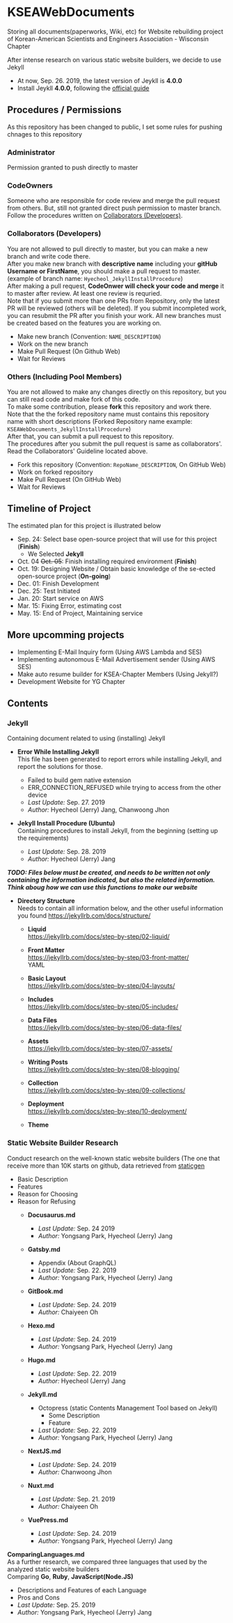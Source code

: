 # KSEAWebDocuments
Storing all documents(paperworks, Wiki, etc) for Website rebuilding project of Korean-American Scientists and Engineers Association - Wisconsin Chapter  

After intense research on various static website builders, we decide to use Jekyll
- At now, Sep. 26. 2019, the latest version of Jeykll is **4.0.0**
- Install Jeykll **4.0.0**, following the [official guide](https://jekyllrb.com/docs/installation/)


## Procedures / Permissions
As this repository has been changed to public, I set some rules for pushing chnages to this repository

### Administrator
Permission granted to push directly to master

### CodeOwners
Someone who are responsible for code review and merge the pull request from others. But, still not granted direct push permission to master branch.  
Follow the procedures written on [Collaborators (Developers)](https://github.com/hyecheol123/KSEAWebDocuments#collaborators-developerss).

### Collaborators (Developers)
You are not allowed to pull directly to master, but you can make a new branch and write code there.  
After you make new branch with **descriptive name** including your **gitHub Username or FirstName**, you should make a pull request to master. (example of branch name: `Hyecheol_JekyllInstallProcedure`)  
After making a pull request, **CodeOnwer will check your code and merge** it to master after review. At least one review is requried.  
Note that if you submit more than one PRs from Repository, only the latest PR will be reviewed (others will be deleted). If you submit incompleted work, you can resubmit the PR after you finish your work. All new branches must be created based on the features you are working on.

- Make new branch (Convention: `NAME_DESCRIPTION`)
- Work on the new branch
- Make Pull Request (On Github Web)
- Wait for Reviews

### Others (Including Pool Members)
You are not allowed to make any changes directly on this repository, but you can still read code and make fork of this code.  
To make some contribution, please **fork** this repository and work there. Note that the the forked repository name must contains this repository name with short descriptions (Forked Repository name example: `KSEAWebDocuments_JekyllInstallProcedure`)  
After that, you can submit a pull request to this repository.  
The procedures after you submit the pull request is same as collaborators'. Read the Collaborators' Guideline located above.

- Fork this repository (Convention: `RepoName_DESCRIPTION`, On GitHub Web)
- Work on forked repository
- Make Pull Request (On GitHub Web)
- Wait for Reviews


## Timeline of Project
The estimated plan for this project is illustrated below
- Sep. 24: Select base open-source project that will use for this project (**Finish**)
  + We Selected **Jekyll**
- Oct. 04 ~~Oct. 05~~: Finish installing required environment (**Finish**)
- Oct. 19: Designing Website / Obtain basic knowledge of the se-ected open-source project (**On-going**)
- Dec. 01: Finish Development
- Dec. 25: Test Initiated
- Jan. 20: Start service on AWS
- Mar. 15: Fixing Error, estimating cost
- May. 15: End of Project, Maintaining service


## More upcomming projects
- Implementing E-Mail Inquiry form (Using AWS Lambda and SES)
- Implementing autonomous E-Mail Advertisement sender (Using AWS SES)
- Make auto resume builder for KSEA-Chapter Members (Using Jekyll?)
- Development Website for YG Chapter


## Contents
### Jekyll  
Containing document related to using (installing) Jekyll
- **Error While Installing Jekyll**  
  This file has been generated to report errors while installing Jekyll, and report the solutions for those.
  - Failed to build gem native extension
  - ERR_CONNECTION_REFUSED while trying to access from the other device
  - *Last Update:* Sep. 27. 2019
  - *Author:* Hyecheol (Jerry) Jang, Chanwoong Jhon

- **Jekyll Install Procedure (Ubuntu)**  
  Containing procedures to install Jekyll, from the beginning (setting up the requirements)
  - *Last Update:* Sep. 28. 2019
  - *Author:* Hyecheol (Jerry) Jang

***TODO: Files below must be created, and needs to be written not only containing the information indicated, but also the related information. Think aboug how we can use this functions to make our website***
- **Directory Structure**  
  Needs to contain all information below, and the other useful information you found
  https://jekyllrb.com/docs/structure/
  
  + **Liquid**  
    https://jekyllrb.com/docs/step-by-step/02-liquid/

  + **Front Matter**  
    https://jekyllrb.com/docs/step-by-step/03-front-matter/  
    YAML

  + **Basic Layout**  
    https://jekyllrb.com/docs/step-by-step/04-layouts/

  + **Includes**  
    https://jekyllrb.com/docs/step-by-step/05-includes/

  + **Data Files**  
    https://jekyllrb.com/docs/step-by-step/06-data-files/

  + **Assets**  
    https://jekyllrb.com/docs/step-by-step/07-assets/

  + **Writing Posts**  
    https://jekyllrb.com/docs/step-by-step/08-blogging/

  + **Collection**  
    https://jekyllrb.com/docs/step-by-step/09-collections/

  + **Deployment**  
    https://jekyllrb.com/docs/step-by-step/10-deployment/
  
  + **Theme**

### Static Website Builder Research
Conduct research on the well-known static website builders (The one that receive more than 10K starts on github, data retrieved from [staticgen](https://www.staticgen.com/)
- Basic Description
- Features
- Reason for Choosing
- Reason for Refusing
  - **Docusaurus.md**
    + *Last Update:* Sep. 24 2019
    + *Author:* Yongsang Park, Hyecheol (Jerry) Jang

  - **Gatsby.md**
    +  Appendix (About GraphQL)
    + *Last Update:* Sep. 22. 2019
    + *Author:* Yongsang Park, Hyecheol (Jerry) Jang

  - **GitBook.md**
    + *Last Update:* Sep. 24. 2019
    + *Author:* Chaiyeen Oh

  - **Hexo.md**
    + *Last Update:* Sep. 24. 2019
    + *Author:* Yongsang Park, Hyecheol (Jerry) Jang

  - **Hugo.md**
    + *Last Update:* Sep. 22. 2019
    + *Author:* Hyecheol (Jerry) Jang

  - **Jekyll.md**
    + Octopress (static Contents Management Tool based on Jekyll)
      * Some Description
      * Feature
    + *Last Update:* Sep. 22. 2019
    + *Author:* Yongsang Park, Hyecheol (Jerry) Jang

  - **NextJS.md**
    + *Last Update:* Sep. 24. 2019
    + *Author:* Chanwoong Jhon

  - **Nuxt.md**
    + *Last Update:* Sep. 21. 2019
    + *Author:* Chaiyeen Oh

  - **VuePress.md**
    - *Last Update:* Sep. 24. 2019
    - *Author:* Yongsang Park, Hyecheol (Jerry) Jang  

**ComparingLanguages.md**  
As a further research, we compared three languages that used by the analyzed static website builders  
Comparing **Go**, **Ruby**, **JavaScript(Node.JS)**
  - Descriptions and Features of each Language
  - Pros and Cons
  - *Last Update:* Sep. 25. 2019
  - *Author:* Yongsang Park, Hyecheol (Jerry) Jang
